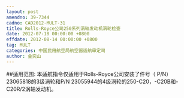 ```yaml
---
layout: post
amendno: 39-7344
cadno: CAD2012-MULT-31
title: Rolls-Royce公司250系列涡轴发动机涡轮检查
date: 2012-07-18 00:00:00 +0800
effdate: 2012-08-14 00:00:00 +0800
tag: MULT
categories: 中国民用航空局航空器适航审定司
author: 金奕山
---
```


##适用范围:
本适航指令仅适用于Rolls-Royce公司安装了件号（ P/N）23065818的3级涡轮和P/N 23055944的4级涡轮的250-C20，-C20B和-C20R/2涡轴发动机。

